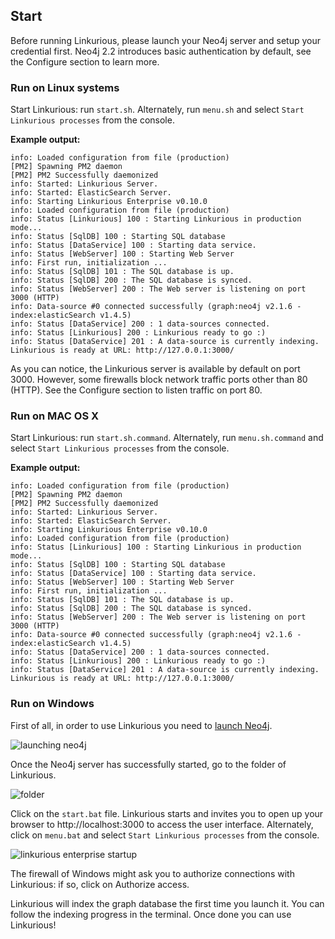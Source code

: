 ## Start

Before running Linkurious, please launch your Neo4j server and setup your credential first. Neo4j 2.2 introduces basic authentication by default, see the Configure section to learn more.

### Run on Linux systems

Start Linkurious: run `start.sh`. Alternately, run `menu.sh` and select `Start Linkurious processes` from the console.

**Example output:**
```Text
info: Loaded configuration from file (production)
[PM2] Spawning PM2 daemon
[PM2] PM2 Successfully daemonized
info: Started: Linkurious Server.
info: Started: ElasticSearch Server.
info: Starting Linkurious Enterprise v0.10.0
info: Loaded configuration from file (production)
info: Status [Linkurious] 100 : Starting Linkurious in production mode... 
info: Status [SqlDB] 100 : Starting SQL database 
info: Status [DataService] 100 : Starting data service. 
info: Status [WebServer] 100 : Starting Web Server
info: First run, initialization ...
info: Status [SqlDB] 101 : The SQL database is up.
info: Status [SqlDB] 200 : The SQL database is synced.
info: Status [WebServer] 200 : The Web server is listening on port 3000 (HTTP)
info: Data-source #0 connected successfully (graph:neo4j v2.1.6 - index:elasticSearch v1.4.5)
info: Status [DataService] 200 : 1 data-sources connected. 
info: Status [Linkurious] 200 : Linkurious ready to go :) 
info: Status [DataService] 201 : A data-source is currently indexing.
Linkurious is ready at URL: http://127.0.0.1:3000/
```

As you can notice, the Linkurious server is available by default on port 3000. However, some firewalls block network traffic ports other than 80 (HTTP). See the Configure section to listen traffic on port 80.


### Run on MAC OS X


Start Linkurious: run `start.sh.command`. Alternately, run `menu.sh.command` and select `Start Linkurious processes` from the console.

**Example output:** 
```Text
info: Loaded configuration from file (production)
[PM2] Spawning PM2 daemon
[PM2] PM2 Successfully daemonized
info: Started: Linkurious Server.
info: Started: ElasticSearch Server.
info: Starting Linkurious Enterprise v0.10.0
info: Loaded configuration from file (production)
info: Status [Linkurious] 100 : Starting Linkurious in production mode... 
info: Status [SqlDB] 100 : Starting SQL database 
info: Status [DataService] 100 : Starting data service. 
info: Status [WebServer] 100 : Starting Web Server
info: First run, initialization ...
info: Status [SqlDB] 101 : The SQL database is up.
info: Status [SqlDB] 200 : The SQL database is synced.
info: Status [WebServer] 200 : The Web server is listening on port 3000 (HTTP)
info: Data-source #0 connected successfully (graph:neo4j v2.1.6 - index:elasticSearch v1.4.5)
info: Status [DataService] 200 : 1 data-sources connected. 
info: Status [Linkurious] 200 : Linkurious ready to go :) 
info: Status [DataService] 201 : A data-source is currently indexing.
Linkurious is ready at URL: http://127.0.0.1:3000/
```


### Run on Windows

First of all, in order to use Linkurious you need to [launch Neo4j](http://neo4j.com/download/).


![launching neo4j](https://raw.githubusercontent.com/Linkurious/linkurious-enterprise-manual/master/screenshots/138.png)

Once the Neo4j server has successfully started, go to the folder of Linkurious.

![folder](https://raw.githubusercontent.com/Linkurious/linkurious-enterprise-manual/master/screenshots/139.png)

Click on the `start.bat` file. Linkurious starts and invites you to open up your browser to http://localhost:3000 to access the user interface. Alternately, click on `menu.bat` and select `Start Linkurious processes` from the console.

![linkurious enterprise startup](https://raw.githubusercontent.com/Linkurious/linkurious-enterprise-manual/master/screenshots/140.png)

<div class="alert alert-warning">
    <i class="octicon octicon-stop"></i> The firewall of Windows might ask you to authorize connections with Linkurious: if so, click on Authorize access.
</div>

Linkurious will index the graph database the first time you launch it. You can follow the indexing progress in the terminal. Once done you can use Linkurious!


